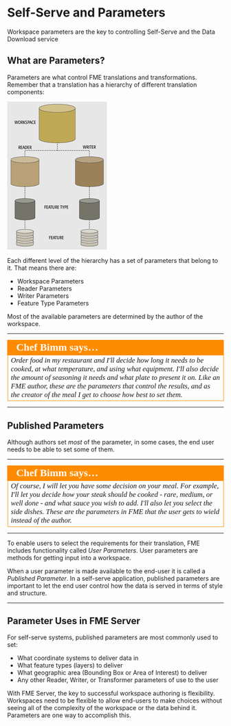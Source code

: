 # Self-Serve and Parameters

Workspace parameters are the key to controlling Self-Serve and the Data Download service

## What are Parameters? ##

Parameters are what control FME translations and transformations. Remember that a translation has a hierarchy of different translation components:

![](./Images/Img2.008.WorkspaceComponentHierarchy.png)

Each different level of the hierarchy has a set of parameters that belong to it. That means there are:

- Workspace Parameters
- Reader Parameters
- Writer Parameters
- Feature Type Parameters

Most of the available parameters are determined by the author of the workspace. 

---

<table style="border-spacing: 0px">
<tr>
<td style="vertical-align:middle;background-color:darkorange;border: 2px solid darkorange">
<i class="fa fa-quote-left fa-lg fa-pull-left fa-fw" style="color:white;padding-right: 12px;vertical-align:text-top"></i>
<span style="color:white;font-size:x-large;font-weight: bold;font-family:serif">Chef Bimm says…</span>
</td>
</tr>

<tr>
<td style="border: 1px solid darkorange">
<span style="font-family:serif; font-style:italic; font-size:larger">
Order food in my restaurant and I'll decide how long it needs to be cooked, at what temperature, and using what equipment. I'll also decide the amount of seasoning it needs and what plate to present it on. Like an FME author, these are the parameters that control the results, and as the creator of the meal I get to choose how best to set them. 
</span>
</td>
</tr>
</table>

---

## Published Parameters ##

Although authors set *most* of the parameter, in some cases, the end user needs to be able to set some of them. 

---

<table style="border-spacing: 0px">
<tr>
<td style="vertical-align:middle;background-color:darkorange;border: 2px solid darkorange">
<i class="fa fa-quote-left fa-lg fa-pull-left fa-fw" style="color:white;padding-right: 12px;vertical-align:text-top"></i>
<span style="color:white;font-size:x-large;font-weight: bold;font-family:serif">Chef Bimm says…</span>
</td>
</tr>

<tr>
<td style="border: 1px solid darkorange">
<span style="font-family:serif; font-style:italic; font-size:larger">
Of course, I will let you have some decision on your meal. For example, I'll let you decide how your steak should be cooked - rare, medium, or well done - and what sauce you wish to add. I'll also let you select the side dishes. These are the parameters in FME that the user gets to wield instead of the author. 
</span>
</td>
</tr>
</table>

---

To enable users to select the requirements for their translation, FME includes functionality called *User Parameters*. User parameters are methods for getting input into a workspace.

When a user parameter is made available to the end-user it is called a *Published Parameter*. In a self-serve application, published parameters are important to let the end user control how the data is served in terms of style and structure.

---

## Parameter Uses in FME Server ##

For self-serve systems, published parameters are most commonly used to set:

- What coordinate systems to deliver data in
- What feature types (layers) to deliver
- What geographic area (Bounding Box or Area of Interest) to deliver
- Any other Reader, Writer, or Transformer parameters of use to the user

With FME Server, the key to successful workspace authoring is flexibility. Workspaces need to be flexible to allow end-users to make choices without seeing all of the complexity of the workspace or the data behind it. Parameters are one way to accomplish this.